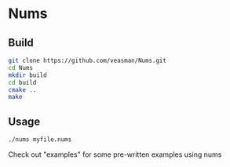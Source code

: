 # Nums

## Build
```bash
git clone https://github.com/veasman/Nums.git
cd Nums
mkdir build
cd build
cmake ..
make
```

## Usage
```bash
./nums myfile.nums
```

Check out "examples" for some pre-written examples using nums
